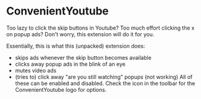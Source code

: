 # ConvenientYoutube

Too lazy to click the skip buttons in Youtube? Too much effort clicking the x on popup ads? Don't worry, this extension will do it for you.

Essentially, this is what this (unpacked) extension does:
 - skips ads whenever the skip button becomes available
 - clicks away popup ads in the blink of an eye
 - mutes video ads
 - (tries to) click away "are you still watching" popups (not working)
All of these can be enabled and disabled. Check the icon in the toolbar for the ConvenientYoutube logo for options. 